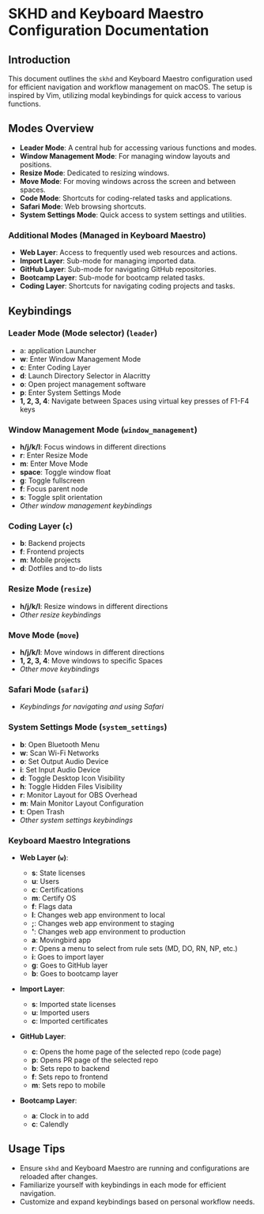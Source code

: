 # SKHD and Keyboard Maestro Configuration Documentation

## Introduction

This document outlines the `skhd` and Keyboard Maestro configuration used for efficient navigation and workflow management on macOS. The setup is inspired by Vim, utilizing modal keybindings for quick access to various functions.

## Modes Overview

- **Leader Mode**: A central hub for accessing various functions and modes.
- **Window Management Mode**: For managing window layouts and positions.
- **Resize Mode**: Dedicated to resizing windows.
- **Move Mode**: For moving windows across the screen and between spaces.
- **Code Mode**: Shortcuts for coding-related tasks and applications.
- **Safari Mode**: Web browsing shortcuts.
- **System Settings Mode**: Quick access to system settings and utilities.

### Additional Modes (Managed in Keyboard Maestro)

- **Web Layer**: Access to frequently used web resources and actions.
- **Import Layer**: Sub-mode for managing imported data.
- **GitHub Layer**: Sub-mode for navigating GitHub repositories.
- **Bootcamp Layer**: Sub-mode for bootcamp related tasks.
- **Coding Layer**: Shortcuts for navigating coding projects and tasks.

## Keybindings

### Leader Mode (Mode selector) (`leader`)

- a: application Launcher
- **w**: Enter Window Management Mode
- **c**: Enter Coding Layer
- **d**: Launch Directory Selector in Alacritty
- **o**: Open project management software
- **p**: Enter System Settings Mode
- **1, 2, 3, 4**: Navigate between Spaces using virtual key presses of F1-F4 keys

### Window Management Mode (`window_management`)

- **h/j/k/l**: Focus windows in different directions
- **r**: Enter Resize Mode
- **m**: Enter Move Mode
- **space**: Toggle window float
- **g**: Toggle fullscreen
- **f**: Focus parent node
- **s**: Toggle split orientation
- _Other window management keybindings_

### Coding Layer (`c`)

- **b**: Backend projects
- **f**: Frontend projects
- **m**: Mobile projects
- **d**: Dotfiles and to-do lists

### Resize Mode (`resize`)

- **h/j/k/l**: Resize windows in different directions
- _Other resize keybindings_

### Move Mode (`move`)

- **h/j/k/l**: Move windows in different directions
- **1, 2, 3, 4**: Move windows to specific Spaces
- _Other move keybindings_

### Safari Mode (`safari`)

- _Keybindings for navigating and using Safari_

### System Settings Mode (`system_settings`)

- **b**: Open Bluetooth Menu
- **w**: Scan Wi-Fi Networks
- **o**: Set Output Audio Device
- **i**: Set Input Audio Device
- **d**: Toggle Desktop Icon Visibility
- **h**: Toggle Hidden Files Visibility
- **r**: Monitor Layout for OBS Overhead
- **m**: Main Monitor Layout Configuration
- **t**: Open Trash
- _Other system settings keybindings_

### Keyboard Maestro Integrations

- **Web Layer (`w`)**:

  - **s**: State licenses
  - **u**: Users
  - **c**: Certifications
  - **m**: Certify OS
  - **f**: Flags data
  - **l**: Changes web app environment to local
  - **;**: Changes web app environment to staging
  - **'**: Changes web app environment to production
  - **a**: Movingbird app
  - **r**: Opens a menu to select from rule sets (MD, DO, RN, NP, etc.)
  - **i**: Goes to import layer
  - **g**: Goes to GitHub layer
  - **b**: Goes to bootcamp layer

- **Import Layer**:

  - **s**: Imported state licenses
  - **u**: Imported users
  - **c**: Imported certificates

- **GitHub Layer**:

  - **c**: Opens the home page of the selected repo (code page)
  - **p**: Opens PR page of the selected repo
  - **b**: Sets repo to backend
  - **f**: Sets repo to frontend
  - **m**: Sets repo to mobile

- **Bootcamp Layer**:
  - **a**: Clock in to add
  - **c**: Calendly

## Usage Tips

- Ensure `skhd` and Keyboard Maestro are running and configurations are reloaded after changes.
- Familiarize yourself with keybindings in each mode for efficient navigation.
- Customize and expand keybindings based on personal workflow needs.
